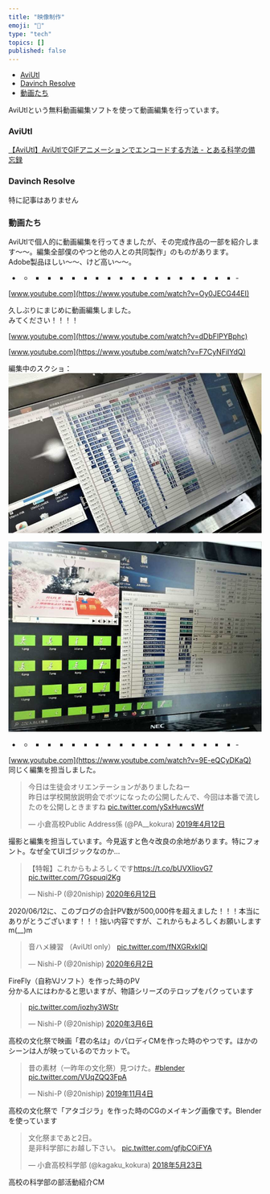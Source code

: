 ```yaml
---
title: "映像制作"
emoji: "🤖"
type: "tech"
topics: []
published: false
---
```


* [AviUtl](#AviUtl)
* [Davinch Resolve](#Davinch-Resolve)
* [動画たち](#動画たち)

AviUtlという無料動画編集ソフトを使って動画編集を行っています。

### AviUtl

[【AviUtl】AviUtlでGIFアニメーションでエンコードする方法 - とある科学の備忘録](https://shizenkarasuzon.hatenablog.com/entry/2018/12/16/013622)  
  
  
### Davinch Resolve

特に記事はありません  
  
  
### 動画たち

AviUtlで個人的に動画編集を行ってきましたが、その完成作品の一部を紹介します～～。編集全部僕のやつと他の人との共同製作」のものがあります。  
Adobe製品ほしい～～、けど高い～～。

* * * * * * * * * * * * * * * * * * * \-

[www.youtube.com](https://www.youtube.com/watch?v=Oy0JECG44EI)

  
久しぶりにまじめに動画編集しました。  
みてください！！！！

[www.youtube.com](https://www.youtube.com/watch?v=dDbFIPYBphc)

  
[www.youtube.com](https://www.youtube.com/watch?v=F7CyNFilYdQ)

  
編集中のスクショ：  
![f:id:pythonjacascript:20210327124807j:plain](/images/ppythonjacascript2021032720210327124807.jpg)

![f:id:pythonjacascript:20210327124810j:plain](/images/ppythonjacascript2021032720210327124810.jpg)

* * * * * * * * * * * * * * * * * * * \-

  
[www.youtube.com](https://www.youtube.com/watch?v=9E-eQCyDKaQ)  
同じく編集を担当しました。
  
  
> 今日は生徒会オリエンテーションがありましたねー  
> 昨日は学校開放説明会でボツになったの公開したんで、今回は本番で流したのを公開しときますね [pic.twitter.com/ySxHuwcsWf](https://t.co/ySxHuwcsWf)
> 
> — 小倉高校Public Address係 (@PA\_\_kokura) [2019年4月12日](https://twitter.com/PA%5F%5Fkokura/status/1116614091156541440?ref%5Fsrc=twsrc%5Etfw)

  
撮影と編集を担当しています。今見返すと色々改良の余地があります。特にフォント。なぜ全てUIゴジックなのか...

  
> 【特報】これからもよろしくです<https://t.co/bUVXIiovG7> [pic.twitter.com/7Gspuqi2Kg](https://t.co/7Gspuqi2Kg)
> 
> — Nishi-P (@20niship) [2020年6月12日](https://twitter.com/20niship/status/1271342896952651786?ref%5Fsrc=twsrc%5Etfw)

  
2020/06/12に、このブログの合計PV数が500,000件を超えました！！！本当にありがとうございます！！！拙い内容ですが、これからもよろしくお願いしますm(\_\_)m  

  
> 音ハメ練習 （AviUtl only） [pic.twitter.com/fNXGRxklQl](https://t.co/fNXGRxklQl)
> 
> — Nishi-P (@20niship) [2020年6月2日](https://twitter.com/20niship/status/1267781217056722952?ref%5Fsrc=twsrc%5Etfw)

  
FireFly（自称VJソフト）を作った時のPV  
分かる人にはわかると思いますが、物語シリーズのテロップをパクっています

  
> [pic.twitter.com/iozhy3WStr](https://t.co/iozhy3WStr)
> 
> — Nishi-P (@20niship) [2020年3月6日](https://twitter.com/20niship/status/1235917362391482375?ref%5Fsrc=twsrc%5Etfw)

  
高校の文化祭で映画「君の名は」のパロディCMを作った時のやつです。ほかのシーンは人が映っているのでカットで。

> 昔の素材（一昨年の文化祭）見つけた。[#blender](https://twitter.com/hashtag/blender?src=hash&ref%5Fsrc=twsrc%5Etfw) [pic.twitter.com/VUqZQQ3FpA](https://t.co/VUqZQQ3FpA)
> 
> — Nishi-P (@20niship) [2019年11月4日](https://twitter.com/20niship/status/1191304530106843136?ref%5Fsrc=twsrc%5Etfw)

  
高校の文化祭で「アタゴジラ」を作った時のCGのメイキング画像です。Blenderを使っています

  
> 文化祭まであと2日。  
> 是非科学部にお越し下さい。 [pic.twitter.com/gfjbCOiFYA](https://t.co/gfjbCOiFYA)
> 
> — 小倉高校科学部 (@kagaku\_kokura) [2018年5月23日](https://twitter.com/kagaku%5Fkokura/status/999321288433745920?ref%5Fsrc=twsrc%5Etfw)

  
高校の科学部の部活動紹介CM